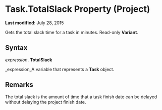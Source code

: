 
# Task.TotalSlack Property (Project)

 **Last modified:** July 28, 2015

Gets the total slack time for a task in minutes. Read-only  **Variant**.

## Syntax

 _expression_. **TotalSlack**

 _expression_A variable that represents a  **Task** object.


## Remarks

The total slack is the amount of time that a task finish date can be delayed without delaying the project finish date.

